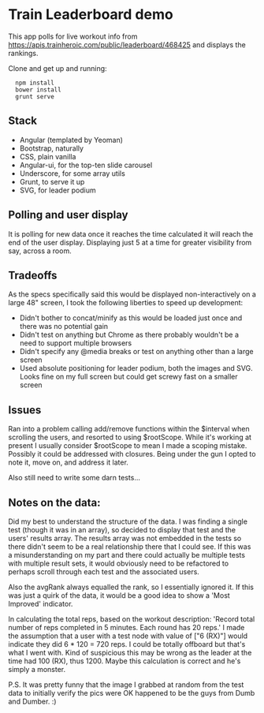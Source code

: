 # Train Leaderboard demo
This app polls for live workout info from https://apis.trainheroic.com/public/leaderboard/468425 and displays the rankings.

Clone and get up and running:
```
  npm install
  bower install
  grunt serve
```

## Stack
  * Angular (templated by Yeoman)
  * Bootstrap, naturally
  * CSS, plain vanilla
  * Angular-ui, for the top-ten slide carousel
  * Underscore, for some array utils
  * Grunt, to serve it up
  * SVG, for leader podium

## Polling and user display
It is polling for new data once it reaches the time calculated it will reach the end of the user display. Displaying just
5 at a time for greater visibility from say, across a room.


## Tradeoffs
As the specs specifically said this would be displayed non-interactively on a large 48" screen, I took the following liberties
to speed up development:
  * Didn't bother to concat/minify as this would be loaded just once and there was no potential gain
  * Didn't test on anything but Chrome as there probably wouldn't be a need to support multiple browsers
  * Didn't specify any @media breaks or test on anything other than a large screen
  * Used absolute positioning for leader podium, both the images and SVG. Looks fine on my full screen but could get
  screwy fast on a smaller screen

## Issues
Ran into a problem calling add/remove functions within the $interval when scrolling the users, and resorted to using
$rootScope. While it's working at present I usually consider $rootScope to mean I made a scoping mistake. Possibly it
could be addressed with closures. Being under the gun I opted to note it, move on, and address it later.

Also still need to write some darn tests...

## Notes on the data:
Did my best to understand the structure of the data. I was finding a single test (though it was in an array), so decided
to display that test and the users' results array. The results array was not embedded in the tests so there didn't seem
to be a real relationship there that I could see. If this was a misunderstanding on my part and there could actually be
multiple tests with multiple result sets, it would obviously need to be refactored to perhaps scroll through each test
and the associated users.

Also the avgRank always equalled the rank, so I essentially ignored it. If this was just a quirk of the data, it would
be a good idea to show a 'Most Improved' indicator.

In calculating the total reps, based on the workout description:
'Record total number of reps completed in 5 minutes. Each round has 20 reps.'
I made the assumption that a user with a test node with value of ["6 (RX)"] would indicate they did 6 * 120 = 720 reps.
I could be totally offboard but that's what I went with. Kind of suspicious this may be wrong as the leader at the time
had 100 (RX), thus 1200. Maybe this calculation is correct and he's simply a monster.

P.S. It was pretty funny that the image I grabbed at random from the test data to initially verify the pics were OK
happened to be the guys from Dumb and Dumber. :)